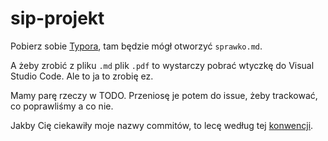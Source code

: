 # sip-projekt
Pobierz sobie [Typora](https://typora.io/#windows), tam będzie mógł otworzyć `sprawko.md`.

A żeby zrobić z pliku `.md` plik `.pdf` to wystarczy pobrać wtyczkę do Visual Studio Code. Ale to ja to zrobię ez.

Mamy parę rzeczy w TODO. Przeniosę je potem do issue, żeby trackować, co poprawliśmy a co nie.

Jakby Cię ciekawiły moje nazwy commitów, to lecę według tej [konwencji](https://www.conventionalcommits.org/en/v1.0.0/).
